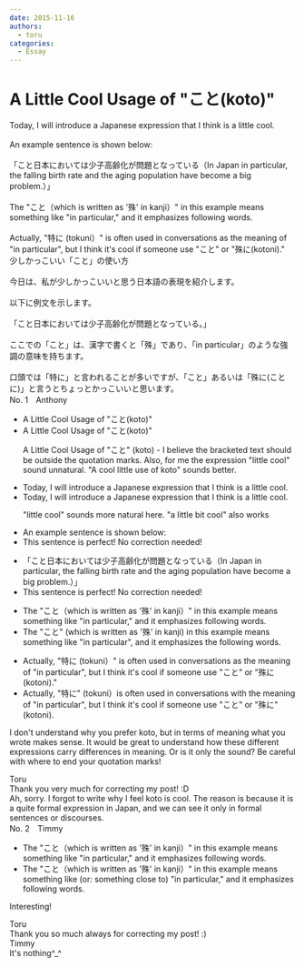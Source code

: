 ```yaml
---
date: 2015-11-16
authors:
  - toru
categories:
  - Essay
---
```


<h1 id="subject_show">A Little Cool Usage of "こと(koto)"</h1>
<div class="date" hidden>Nov 16, 2015 13:12</div>
<div id="post"><div id="body_show_ori">
Today, I will introduce a Japanese expression that I think is a little cool.<br/><br/>An example sentence is shown below:<br/><br/>「こと日本においては少子高齢化が問題となっている（In Japan in particular, the falling birth rate and the aging population have become a big problem.）」<br/><br/>The "こと（which is written as '殊' in kanji）" in this example means something like "in particular," and it emphasizes following words.<br/><br/>Actually, "特に (tokuni）" is often used in conversations as the meaning of "in particular", but I think it's cool if someone use "こと" or "殊に(kotoni)."
</div></div>

<!-- more -->

<div id="post_ja"><div id="body_show_mo">
少しかっこいい「こと」の使い方<br/><br/>今日は、私が少しかっこいいと思う日本語の表現を紹介します。<br/><br/>以下に例文を示します。<br/><br/>「こと日本においては少子高齢化が問題となっている。」<br/><br/>ここでの「こと」は、漢字で書くと「殊」であり、「in particular」のような強調の意味を持ちます。<br/><br/>口頭では「特に」と言われることが多いですが、「こと」あるいは「殊に(ことに)」と言うとちょっとかっこいいと思います。
</div></div>
<div id="block"><div class="first_name"> No. 1　<span class="just_name">Anthony</span></div><div id="block2">
<ul class="correction_field">
<li class="incorrect">A Little Cool Usage of "こと(koto)"</li>
<li class="corrected correct">
A Little Cool Usage of "こと(koto)"
<p class="correction_comment">A Little Cool Usage of "こと" (koto) - I believe the bracketed text should be outside the quotation marks. Also, for me the expression "little cool" sound unnatural. "A cool little use of koto" sounds better.</p>
</li>
</ul>
<ul class="correction_field">
<li class="incorrect">Today, I will introduce a Japanese expression that I think is a little cool.</li>
<li class="corrected correct">
Today, I will introduce a Japanese expression that I think is a little cool.
<p class="correction_comment">"little cool" sounds more natural here. "a little bit cool" also works</p>
</li>
</ul>
<ul class="correction_field">
<li class="incorrect">An example sentence is shown below:</li>
<li class="corrected perfect">This sentence is perfect! No correction needed!</li>
</ul>
<ul class="correction_field">
<li class="incorrect">「こと日本においては少子高齢化が問題となっている（In Japan in particular, the falling birth rate and the aging population have become a big problem.）」</li>
<li class="corrected perfect">This sentence is perfect! No correction needed!</li>
</ul>
<ul class="correction_field">
<li class="incorrect">The "こと（which is written as '殊' in kanji）" in this example means something like "in particular," and it emphasizes following words.</li>
<li class="corrected correct">
The "こと" (which is written as '殊' in kanji) in this example means something like "in particular", and it emphasizes <span class="f_bold">the </span>following words.
</li>
</ul>
<ul class="correction_field">
<li class="incorrect">Actually, "特に (tokuni）" is often used in conversations as the meaning of "in particular", but I think it's cool if someone use "こと" or "殊に(kotoni)."</li>
<li class="corrected correct">
Actually, "特に" (tokuni）is often used in conversations with the meaning of "in particular", but I think it's cool if someone use "こと" or "殊に" (kotoni).
</li>
</ul>
<p class="comment_small">
 I don't understand why you prefer koto, but in terms of meaning what you wrote makes sense. It would be great to understand how these different expressions carry differences in meaning. Or is it only the sound? Be careful with where to end your quotation marks!
</p>

</div><div class="name"><span class="just_name">Toru</span><br>
Thank you very much for correcting my post! :D<br/>Ah, sorry. I forgot to write why I feel koto is cool. The reason is because it is a quite formal expression in Japan, and we can see it only in formal sentences or discourses.
</div>
</div>
<div id="block"><div class="first_name"> No. 2　<span class="just_name">Timmy</span></div><div id="block2">
<ul class="correction_field">
<li class="incorrect">The "こと（which is written as '殊' in kanji）" in this example means something like "in particular," and it emphasizes following words.</li>
<li class="corrected correct">
The "こと（which is written as '殊' in kanji）" in this example means something like (or: <span class="f_blue">something close to</span>) "in particular," and it emphasizes following words.
</li>
</ul>
<p class="comment_small">
 Interesting!
</p>

</div><div class="name"><span class="just_name">Toru</span><br>
Thank you so much always for correcting my post! :)
</div>
<div class="name"><span class="just_name">Timmy</span><br>
It's nothing^_^
</div>
</div>
